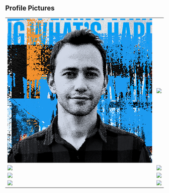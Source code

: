 ## Profile Pictures

<table>
    <tr>
        <td>
            <a href='avatars/2022-01.png'><img src='avatars/2022-01.png'></a>
        </td>
        <td>
            <a href='avatars/2017-03.jpg'><img src='avatars/2017-03.jpg'></a>
        </td>
    </tr>
    <tr>
        <td>
            <a href='avatars/2018-02.jpg'><img src='avatars/2018-02.jpg'></a>
        </td>
        <td>
            <a href='avatars/2018-01.jpg'><img src='avatars/2018-01.jpg'></a>
        </td>
    </tr>
    <tr>
        <td>
            <a href='avatars/2017-02.jpg'><img src='avatars/2017-02.jpg'></a>
        </td>
        <td>
            <a href='avatars/2015-01.jpg'><img src='avatars/2015-01.jpg'></a>
        </td>
    </tr>
    <tr>
        <td>
            <a href='avatars/2016-01.jpg'><img src='avatars/2016-01.jpg'></a>
        </td>
        <td>
            <a href='avatars/2017-01.jpg'><img src='avatars/2017-01.jpg'></a>
        </td>
    </tr>
</table>


